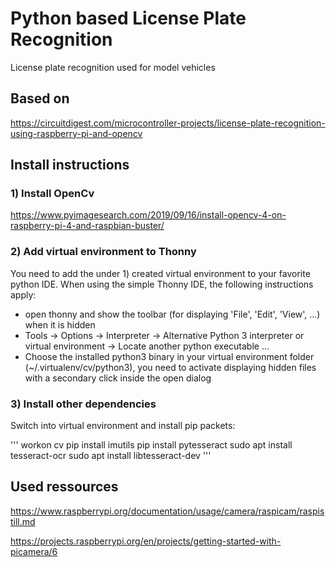 # Python based License Plate Recognition
License plate recognition used for model vehicles

## Based on

https://circuitdigest.com/microcontroller-projects/license-plate-recognition-using-raspberry-pi-and-opencv

## Install instructions

### 1) Install OpenCv

https://www.pyimagesearch.com/2019/09/16/install-opencv-4-on-raspberry-pi-4-and-raspbian-buster/

### 2) Add virtual environment to Thonny

You need to add the under 1) created virtual environment to your favorite python IDE. When using the simple Thonny IDE, the following instructions apply:

* open thonny and show the toolbar (for displaying 'File', 'Edit', 'View', ...) when it is hidden
* Tools -> Options -> Interpreter -> Alternative Python 3 interpreter or virtual environment -> Locate another python executable ...
* Choose the installed python3 binary in your virtual environment folder (~/.virtualenv/cv/python3), you need to activate displaying hidden files with a secondary click inside the open dialog

### 3) Install other dependencies

Switch into virtual environment and install pip packets:

'''
workon cv
pip install imutils
pip install pytesseract
sudo apt install tesseract-ocr
sudo apt install libtesseract-dev
'''

## Used ressources

https://www.raspberrypi.org/documentation/usage/camera/raspicam/raspistill.md

https://projects.raspberrypi.org/en/projects/getting-started-with-picamera/6


